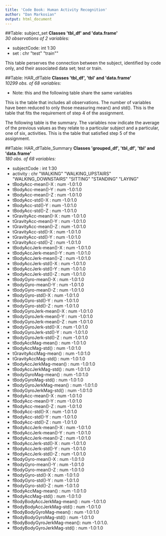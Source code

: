 ```yaml
---
title: 'Code Book: Human Activity Recognition'
author: "Dan Markosian"
output: html_document
---
```


##Table: subject_set 
**Classes 'tbl_df' and 'data.frame'**  
 *30 observations of  2 variables:*

 + subjectCode: int  1:30
 + set        : chr  "test" "train""
 
This table perserves the connection between the subject, identified by code only, and their associated data set; test or train.



##Table: HAR_dfTable
**Classes 'tbl_df', 'tbl' and 'data.frame'**  
 *10299 obs. of  68 variables:*

+ Note: this and the following table share the same variables

This is the table that includes all observations. The number of variables have been reduced to only those measuring mean() and std(). This is the table that fits the requirement of step 4 of the assignment.

The following table is the summary. The variables now indicate the average of the previous values as they relate to a particular subject and a particular, one of six, activities. This is the table that satisfied step 5 of the assignment. 

##Table: HAR_dfTable_Summary
**Classes 'grouped_df', 'tbl_df', 'tbl' and 'data.frame'**  
 *180 obs. of  68 variables:*

 + subjectCode                : int  1:30
 + activity                   : chr  "WALKING" "WALKING_UPSTAIRS" "WALKING_DOWNSTAIRS" "SITTING" "STANDING" "LAYING"
 + tBodyAcc-mean()-X          : num  -1.0:1.0
 + tBodyAcc-mean()-Y          : num  -1.0:1.0
 + tBodyAcc-mean()-Z          : num  -1.0:1.0
 + tBodyAcc-std()-X           : num  -1.0:1.0
 + tBodyAcc-std()-Y           : num  -1.0:1.0
 + tBodyAcc-std()-Z           : num  -1.0:1.0
 + tGravityAcc-mean()-X       : num  -1.0:1.0
 + tGravityAcc-mean()-Y       : num  -1.0:1.0
 + tGravityAcc-mean()-Z       : num  -1.0:1.0
 + tGravityAcc-std()-X        : num  -1.0:1.0
 + tGravityAcc-std()-Y        : num  -1.0:1.0
 + tGravityAcc-std()-Z        : num  -1.0:1.0
 + tBodyAccJerk-mean()-X      : num  -1.0:1.0
 + tBodyAccJerk-mean()-Y      : num  -1.0:1.0
 + tBodyAccJerk-mean()-Z      : num  -1.0:1.0
 + tBodyAccJerk-std()-X       : num  -1.0:1.0
 + tBodyAccJerk-std()-Y       : num  -1.0:1.0
 + tBodyAccJerk-std()-Z       : num  -1.0:1.0
 + tBodyGyro-mean()-X         : num  -1.0:1.0
 + tBodyGyro-mean()-Y         : num  -1.0:1.0
 + tBodyGyro-mean()-Z         : num  -1.0:1.0
 + tBodyGyro-std()-X          : num  -1.0:1.0
 + tBodyGyro-std()-Y          : num  -1.0:1.0
 + tBodyGyro-std()-Z          : num  -1.0:1.0
 + tBodyGyroJerk-mean()-X     : num  -1.0:1.0
 + tBodyGyroJerk-mean()-Y     : num  -1.0:1.0
 + tBodyGyroJerk-mean()-Z     : num  -1.0:1.0
 + tBodyGyroJerk-std()-X      : num  -1.0:1.0
 + tBodyGyroJerk-std()-Y      : num  -1.0:1.0
 + tBodyGyroJerk-std()-Z      : num  -1.0:1.0
 + tBodyAccMag-mean()         : num  -1.0:1.0
 + tBodyAccMag-std()          : num  -1.0:1.0
 + tGravityAccMag-mean()      : num  -1.0:1.0
 + tGravityAccMag-std()       : num  -1.0:1.0
 + tBodyAccJerkMag-mean()     : num  -1.0:1.0
 + tBodyAccJerkMag-std()      : num  -1.0:1.0
 + tBodyGyroMag-mean()        : num  -1.0:1.0
 + tBodyGyroMag-std()         : num  -1.0:1.0
 + tBodyGyroJerkMag-mean()    : num  -1.0:1.0
 + tBodyGyroJerkMag-std()     : num  -1.0:1.0
 + fBodyAcc-mean()-X          : num  -1.0:1.0
 + fBodyAcc-mean()-Y          : num  -1.0:1.0
 + fBodyAcc-mean()-Z          : num  -1.0:1.0
 + fBodyAcc-std()-X           : num  -1.0:1.0
 + fBodyAcc-std()-Y           : num  -1.0:1.0
 + fBodyAcc-std()-Z           : num  -1.0:1.0
 + fBodyAccJerk-mean()-X      : num  -1.0:1.0
 + fBodyAccJerk-mean()-Y      : num  -1.0:1.0
 + fBodyAccJerk-mean()-Z      : num  -1.0:1.0
 + fBodyAccJerk-std()-X       : num  -1.0:1.0
 + fBodyAccJerk-std()-Y       : num  -1.0:1.0
 + fBodyAccJerk-std()-Z       : num  -1.0:1.0
 + fBodyGyro-mean()-X         : num  -1.0:1.0
 + fBodyGyro-mean()-Y         : num  -1.0:1.0
 + fBodyGyro-mean()-Z         : num  -1.0:1.0
 + fBodyGyro-std()-X          : num  -1.0:1.0
 + fBodyGyro-std()-Y          : num  -1.0:1.0
 + fBodyGyro-std()-Z          : num  -1.0:1.0
 + fBodyAccMag-mean()         : num  -1.0:1.0
 + fBodyAccMag-std()          : num  -1.0:1.0
 + fBodyBodyAccJerkMag-mean() : num  -1.0:1.0
 + fBodyBodyAccJerkMag-std()  : num  -1.0:1.0
 + fBodyBodyGyroMag-mean()    : num  -1.0:1.0
 + fBodyBodyGyroMag-std()     : num  -1.0:1.0
 + fBodyBodyGyroJerkMag-mean(): num  -1.0:1.0.
 + fBodyBodyGyroJerkMag-std() : num  -1.0:1.0
